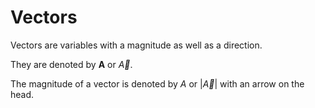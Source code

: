 # Vectors

Vectors are variables with a magnitude as well as a direction.

They are denoted by **A** or *${\overrightarrow{A}}$*.

The magnitude of a vector is denoted by *A* or |*${\overrightarrow{A}}$*| with an arrow on the head.